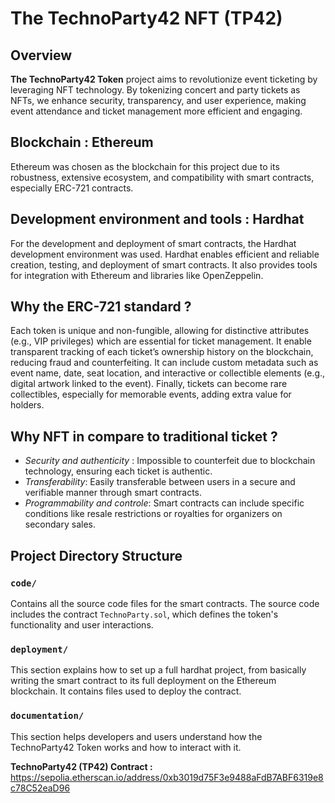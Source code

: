 # The TechnoParty42 NFT (TP42)

## Overview
**The TechnoParty42 Token** project aims to revolutionize event ticketing by leveraging NFT technology. By tokenizing concert and party tickets as NFTs, we enhance security, transparency, and user experience, making event attendance and ticket management more efficient and engaging.

## Blockchain : Ethereum
Ethereum was chosen as the blockchain for this project due to its robustness, extensive ecosystem, and compatibility with smart contracts, especially ERC-721 contracts.

## Development environment and tools : Hardhat
For the development and deployment of smart contracts, the Hardhat development environment was used. Hardhat enables efficient and reliable creation, testing, and deployment of smart contracts. It also provides tools for integration with Ethereum and libraries like OpenZeppelin.

## Why the ERC-721 standard ?
Each token is unique and non-fungible, allowing for distinctive attributes (e.g., VIP privileges) which are essential for ticket management. It enable transparent tracking of each ticket’s ownership history on the blockchain, reducing fraud and counterfeiting. It can include custom metadata such as event name, date, seat location, and interactive or collectible elements (e.g., digital artwork linked to the event). Finally, tickets can become rare collectibles, especially for memorable events, adding extra value for holders.

## Why NFT in compare to traditional ticket ?
 - *Security and authenticity* : Impossible to counterfeit due to blockchain technology, ensuring each ticket is authentic.
 - *Transferability*: Easily transferable between users in a secure and verifiable manner through smart contracts.
 - *Programmability and controle*: Smart contracts can include specific conditions like resale restrictions or royalties for organizers on secondary sales.

## Project Directory Structure

### `code/`
Contains all the source code files for the smart contracts. The source code includes the contract `TechnoParty.sol`, which defines the token's functionality and user interactions.

### `deployment/`
This section explains how to set up a full hardhat project, from basically writing the smart contract to its full deployment on the Ethereum blockchain. It contains files used to deploy the contract.

### `documentation/`
This section helps developers and users understand how the TechnoParty42 Token works and how to interact with it.

**TechnoParty42 (TP42) Contract :** https://sepolia.etherscan.io/address/0xb3019d75F3e9488aFdB7ABF6319e8c78C52eaD96